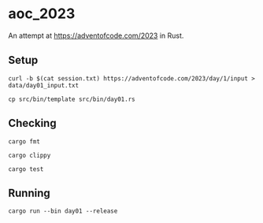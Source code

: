 # aoc_2023

An attempt at https://adventofcode.com/2023 in Rust.

## Setup

`curl -b $(cat session.txt) https://adventofcode.com/2023/day/1/input > data/day01_input.txt`

`cp src/bin/template src/bin/day01.rs`

## Checking

`cargo fmt`

`cargo clippy`

`cargo test`

## Running

`cargo run --bin day01 --release`